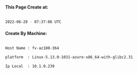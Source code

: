 
   
#### This Page Create at:

```bash

2022-06-28 - 07:37:06 UTC

```

#### Create By Machine:

```bash

Host Name : fv-az180-364

platform  : Linux-5.13.0-1031-azure-x86_64-with-glibc2.31

Ip Local  : 10.1.0.239

```

